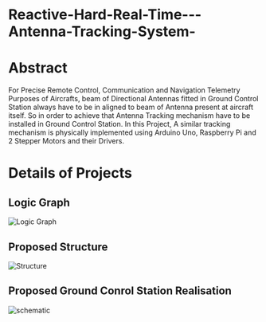 # Reactive-Hard-Real-Time---Antenna-Tracking-System-

# Abstract 
For Precise Remote Control, Communication and Navigation Telemetry Purposes of Aircrafts, beam of Directional Antennas fitted in Ground Control Station always have to be in aligned to beam of Antenna present at aircraft itself. So in order to achieve that Antenna Tracking mechanism have to be installed in Ground Control Station. In this Project, A similar tracking mechanism is physically implemented using Arduino Uno, Raspberry Pi and 2 Stepper Motors and their Drivers.

# Details of Projects
## Logic Graph 
![Logic Graph](https://user-images.githubusercontent.com/68690657/181877363-d2cebcaa-b399-41d7-9e29-a005328bfdfa.PNG)

## Proposed Structure 
![Structure](https://user-images.githubusercontent.com/68690657/181877512-a0f3ff63-63cb-46a8-b932-6e0a638aca74.jpg)

## Proposed Ground Conrol Station Realisation
![schematic](https://user-images.githubusercontent.com/68690657/181877590-acd59cc8-407b-496c-8fca-56c5edf065a7.png)

